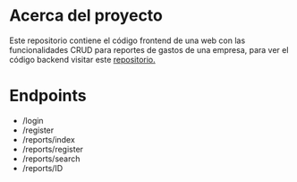 ﻿# Acerca del proyecto
Este repositorio contiene el código frontend de una web con las funcionalidades CRUD para reportes de gastos de una empresa, para ver el código backend visitar este [repositorio.](https://github.com/josangelATM/ExpensesReport-backend)
# Endpoints 
 - /login
 - /register
 - /reports/index
 - /reports/register
 - /reports/search
 - /reports/ID

